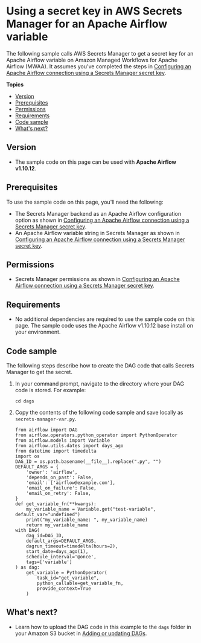 # Using a secret key in AWS Secrets Manager for an Apache Airflow variable<a name="samples-secrets-manager-var"></a>

The following sample calls AWS Secrets Manager to get a secret key for an Apache Airflow variable on Amazon Managed Workflows for Apache Airflow \(MWAA\)\. It assumes you've completed the steps in [Configuring an Apache Airflow connection using a Secrets Manager secret key](connections-secrets-manager.md)\.

**Topics**
+ [Version](#samples-secrets-manager-var-version)
+ [Prerequisites](#samples-secrets-manager-var-prereqs)
+ [Permissions](#samples-secrets-manager-var-permissions)
+ [Requirements](#samples-hive-dependencies)
+ [Code sample](#samples-secrets-manager-var-code)
+ [What's next?](#samples-secrets-manager-var-next-up)

## Version<a name="samples-secrets-manager-var-version"></a>
+ The sample code on this page can be used with **Apache Airflow v1\.10\.12**\.

## Prerequisites<a name="samples-secrets-manager-var-prereqs"></a>

To use the sample code on this page, you'll need the following:
+ The Secrets Manager backend as an Apache Airflow configuration option as shown in [Configuring an Apache Airflow connection using a Secrets Manager secret key](connections-secrets-manager.md)\.
+ An Apache Airflow variable string in Secrets Manager as shown in [Configuring an Apache Airflow connection using a Secrets Manager secret key](connections-secrets-manager.md)\.

## Permissions<a name="samples-secrets-manager-var-permissions"></a>
+ Secrets Manager permissions as shown in [Configuring an Apache Airflow connection using a Secrets Manager secret key](connections-secrets-manager.md)\.

## Requirements<a name="samples-hive-dependencies"></a>
+ No additional dependencies are required to use the sample code on this page\. The sample code uses the Apache Airflow v1\.10\.12 base install on your environment\.

## Code sample<a name="samples-secrets-manager-var-code"></a>

The following steps describe how to create the DAG code that calls Secrets Manager to get the secret\.

1. In your command prompt, navigate to the directory where your DAG code is stored\. For example:

   ```
   cd dags
   ```

1. Copy the contents of the following code sample and save locally as `secrets-manager-var.py`\.

   ```
   from airflow import DAG
   from airflow.operators.python_operator import PythonOperator
   from airflow.models import Variable
   from airflow.utils.dates import days_ago
   from datetime import timedelta
   import os
   DAG_ID = os.path.basename(__file__).replace(".py", "")
   DEFAULT_ARGS = {
       'owner': 'airflow',
       'depends_on_past': False,
       'email': ['airflow@example.com'],
       'email_on_failure': False,
       'email_on_retry': False,
   }
   def get_variable_fn(**kwargs):
       my_variable_name = Variable.get("test-variable", default_var="undefined")
       print("my_variable_name: ", my_variable_name)
       return my_variable_name
   with DAG(
       dag_id=DAG_ID,
       default_args=DEFAULT_ARGS,
       dagrun_timeout=timedelta(hours=2),
       start_date=days_ago(1),
       schedule_interval='@once',
       tags=['variable']
   ) as dag:
       get_variable = PythonOperator(
           task_id="get_variable",
           python_callable=get_variable_fn,
           provide_context=True
       )
   ```

## What's next?<a name="samples-secrets-manager-var-next-up"></a>
+ Learn how to upload the DAG code in this example to the `dags` folder in your Amazon S3 bucket in [Adding or updating DAGs](configuring-dag-folder.md)\.
